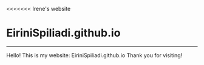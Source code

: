 <<<<<<<  Irene's website
# EiriniSpiliadi.github.io
---------------------------------------------------------
Hello! This is my website: EiriniSpiliadi.github.io 
Thank you for visiting! 
